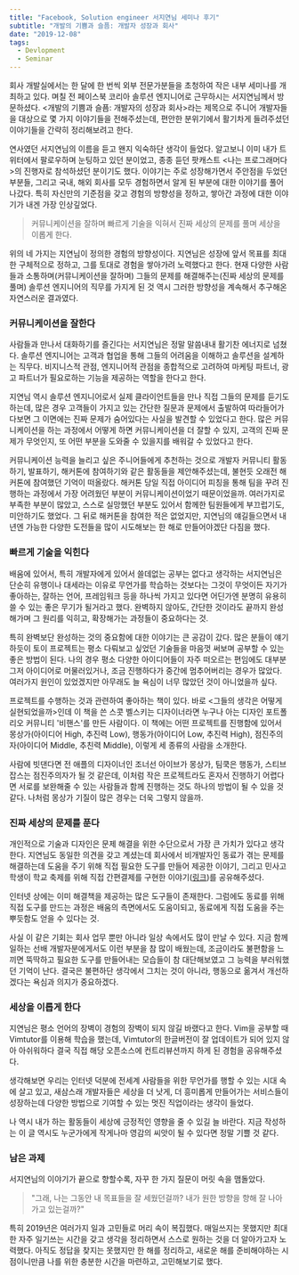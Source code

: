 ```yaml
---
title: "Facebook, Solution engineer 서지연님 세미나 후기"
subtitle: "개발의 기쁨과 슬픔: 개발자 성장과 회사"
date: "2019-12-08"
tags:
  - Devlopment
  - Seminar 
---
```


회사 개발실에서는 한 달에 한 번씩 외부 전문가분들을 초청하여 작은 내부 세미나를 개최하고 있다. 며칠 전 페이스북 코리아 솔루션 엔지니어로 근무하시는 서지연님께서 방문하셨다. <개발의 기쁨과 슬픔: 개발자의 성장과 회사>라는 제목으로 주니어 개발자들을 대상으로 몇 가지 이야기들을 전해주셨는데, 편안한 분위기에서 활기차게 들려주셨던 이야기들을 간략히 정리해보려고 한다.

연사였던 서지연님의 이름을 듣고 왠지 익숙하단 생각이 들었다. 알고보니 이미 내가 트위터에서 팔로우하며 눈팅하고 있던 분이었고, 종종 듣던 팟캐스트 <나는 프로그래머다>의 진행자로 참석하셨던 분이기도 했다. 이야기는 주로 성장해가면서 주안점을 두었던 부분들, 그리고 국내, 해외 회사를 모두 경험하면서 알게 된 부분에 대한 이야기를 풀어나갔다. 특히 자신만의 기준점을 갖고 경험의 방향성을 정하고, 쌓아간 과정에 대한 이야기가 내겐 가장 인상깊었다.


> 커뮤니케이션을 잘하며
빠르게 기술을 익혀서
진짜 세상의 문제를 풀며
세상을 이롭게 한다.

위의 네 가지는 지연님이 정의한 경험의 방향성이다. 지연님은 성장에 앞서 목표를 최대한 구체적으로 정하고, 그를 토대로 경험을 쌓아가려 노력했다고 한다. 현재 다양한 사람들과 소통하며(커뮤니케이션을 잘하며) 그들의 문제를 해결해주는(진짜 세상의 문제를 풀며) 솔루션 엔지니어의 직무를 가지게 된 것 역시 그러한 방향성을 계속해서 추구해온 자연스러운 결과였다.


### 커뮤니케이션을 잘한다
사람들과 만나서 대화하기를 즐긴다는 서지연님은 정말 말씀내내 활기찬 에너지로 넘쳤다.  솔루션 엔지니어는 고객과 협업을 통해 그들의 어려움을 이해하고 솔루션을 설계하는 직무다. 비지니스적 관점, 엔지니어적 관점을 종합적으로 고려하여 마케팅 파트너, 광고 파트너가 필요로하는 기능을 제공하는 역할을 한다고 한다. 

지연님 역시 솔루션 엔지니어로서 실제 클라이언트들을 만나 직접 그들의 문제를 듣기도 하는데, 많은 경우 고객들이 가지고 있는 간단한 질문과 문제에서 출발하여 따라들어가다보면 그 이면에는 진짜 문제가 숨어있다는 사실을 발견할 수 있었다고 한다. 많은 커뮤니케이션을 하는 과정에서 어떻게 하면 커뮤니케이션을 더 잘할 수 있지, 고객의 진짜 문제가 무엇인지, 또 어떤 부분을 도와줄 수 있을지를 배워갈 수 있었다고 한다.

커뮤니케이션 능력을 늘리고 싶은 주니어들에게 추천하는 것으로 개발자 커뮤니티 활동하기, 발표하기, 해커톤에 참여하기와 같은 활동들을 제안해주셨는데, 불현듯 오래전 해커톤에 참여했던 기억이 떠올랐다. 해커톤 당일 직접 아이디어 피칭을 통해 팀을 꾸려 진행하는 과정에서 가장 어려웠던 부분이 커뮤니케이션이었기 때문이었을까. 여러가지로 부족한 부분이 많았고, 스스로 실망했던 부분도 있어서 함께한 팀원들에게 부끄럽기도, 미안하기도 했었다. 그 뒤로 해커톤을 참여한 적은 없었지만, 지연님의 얘길들으면서 내년엔 가능한 다양한 도전들을 많이 시도해보는 한 해로 만들어야겠단 다짐을 했다.


### 빠르게 기술을 익힌다
배움에 있어서, 특히 개발자에게 있어서 쓸데없는 공부는 없다고 생각하는 서지연님은 단순히 유행이나 대세라는 이유로 무언가를 학습하는 것보다는 그것이 무엇이든 자기가 좋아하는, 잘하는 언어, 프레임워크 등을 하나씩 가지고 있다면 어딘가엔 분명히 유용히 쓸 수 있는 좋은 무기가 될거라고 했다. 완벽하지 않아도, 간단한 것이라도 끝까지 완성해가며 그 원리를 익히고, 확장해가는 과정들이 중요하다는 것.

특히 완벽보단 완성하는 것의 중요함에 대한 이야기는 큰 공감이 갔다. 많은 분들이 얘기하듯이 토이 프로젝트는 평소 다뤄보고 싶었던 기술들을 마음껏 써보며 공부할 수 있는 좋은 방법이 된다. 나의 경우 평소 다양한 아이디어들이 자주 떠오르는 편임에도 대부분 그저 아이디어로 머물러있거나, 조금 진행하다가 중간에 멈추어버리는 경우가 많았다. 여러가지 원인이 있었겠지만 아무래도 늘 욕심이 너무 많았던 것이 아니었을까 싶다.

프로젝트를 수행하는 것과 관련하여 좋아하는 책이 있다. 바로 <그들의 생각은 어떻게 실현되었을까>인데 이 책을 쓴 스콧 벨스키는 디자이너라면 누구나 아는 디자인 포트폴리오 커뮤니티 '비핸스'를 만든 사람이다. 이 책에는 어떤 프로젝트를 진행함에 있어서 몽상가(아이디어 High, 추진력 Low), 행동가(아이디어 Low, 추진력 High), 점진주의자(아이디어 Middle, 추친력 Middle), 이렇게 세 종류의 사람을 소개한다. 

사람에 빗댄다면 전 애플의 디자이너인 조너선 아이브가 몽상가, 팀쿡은 행동가, 스티브잡스는 점진주의자가 될 것 같은데, 이처럼 작은 프로젝트라도 혼자서 진행하기 어렵다면 서로를 보완해줄 수 있는 사람들과 함께 진행하는 것도 하나의 방법이 될 수 있을 것 같다. 나처럼 몽상가 기질이 많은 경우는 더욱 그렇지 않을까.


### 진짜 세상의 문제를 푼다
개인적으로 기술과 디자인은 문제 해결을 위한 수단으로서 가장 큰 가치가 있다고 생각한다. 지연님도 동일한 의견을 갖고 계셨는데 회사에서 비개발자인 동료가 겪는 문제를 해결하는데 도움을 주기 위해 직접 필요한 도구를 만들어 제공한 이야기, 그리고 민사고 학생이 학교 축제를 위해 직접 간편결제를 구현한 이야기([링크](https://blog.chosunghyun.com/kr-minsapay/))를 공유해주셨다.

인터넷 상에는 이미 해결책을 제공하는 많은 도구들이 존재한다. 그럼에도 동료를 위해 직접 도구를 만드는 과정은 배움의 측면에서도 도움이되고, 동료에게 직접 도움을 주는 뿌듯함도 얻을 수 있다는 것.

사실 이 같은 기회는 회사 업무 뿐만 아니라 일상 속에서도 많이 만날 수 있다. 지금 함께 일하는 선배 개발자분에게서도 이런 부분을 참 많이 배웠는데, 조금이라도 불편함을 느끼면 뚝딱하고 필요한 도구를 만들어내는 모습들이 참 대단해보였고 그 능력을 부러워했던 기억이 난다. 결국은 불편하단 생각에서 그치는 것이 아니라, 행동으로 옮겨서 개선하겠다는 욕심과 의지가 중요하겠다.


### 세상을 이롭게 한다
지연님은 평소 언어의 장벽이 경험의 장벽이 되지 않길 바랬다고 한다. Vim을 공부할 때 Vimtutor를 이용해 학습을 했는데,
Vimtutor의 한글버전이 잘 업데이트가 되어 있지 않아 아쉬워하다 결국 직접 해당 오픈소스에 컨트리뷰션까지 하게 된 경험을 공유해주셨다.

생각해보면 우리는 인터넷 덕분에 전세계 사람들을 위한 무언가를 행할 수 있는 시대 속에 살고 있고, 새삼스래 개발자들은 세상을 더 낫게, 더 흥미롭게 만들어가는 서비스들이 성장하는데 다양한 방법으로 기여할 수 있는 멋진 직업이라는 생각이 들었다.

나 역시 내가 하는 활동들이 세상에 긍정적인 영향을 줄 수 있길 늘 바란다.  지금 작성하는 이 글 역시도 누군가에게 작게나마 영감의 씨앗이 될 수 있다면 정말 기쁠 것 같다.



### 남은 과제
서지연님의 이야기가 끝으로 향할수록, 자꾸 한 가지 질문이 머릿 속을 맴돌았다.
> "그래, 나는 그동안 내 목표들을 잘 세웠던걸까? 내가 원한 방향을 향해 잘 나아가고 있는걸까?"

특히 2019년은 여러가지 일과 고민들로 머리 속이 복집했다. 매일쓰지는 못했지만 최대한 자주 일기쓰는 시간을 갖고 생각을 정리하면서 스스로 원하는 것을 더 알아가고자 노력했다. 아직도 정답을 찾지는 못했지만 한 해를 정리하고, 새로운 해를 준비해야하는 시점이니만큼 나를 위한 충분한 시간을 마련하고, 고민해보기로 했다.